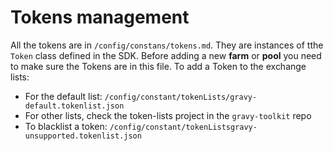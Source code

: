 # Tokens management

All the tokens are in `/config/constans/tokens.md`. They are instances of tthe `Token` class defined in the SDK.
Before adding a new **farm** or **pool** you need to make sure the Tokens are in this file.
To add a Token to the exchange lists:

- For the default list: `/config/constant/tokenLists/gravy-default.tokenlist.json`
- For other lists, check the token-lists project in the `gravy-toolkit` repo
- To blacklist a token: `/config/constant/tokenListsgravy-unsupported.tokenlist.json`
